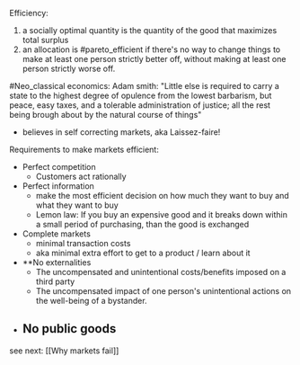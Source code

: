Efficiency:
1) a socially optimal quantity is the quantity of the good that maximizes total surplus
2) an allocation is #pareto_efficient if there's no way to change things to make at least one person strictly better off, without making at least one person strictly worse off. 

#Neo_classical economics:
Adam smith: "Little else is required to carry a state to the highest degree of opulence from the lowest barbarism, but peace, easy taxes, and a tolerable administration of justice; all the rest being brough about by the natural course of things"
- believes in self correcting markets, aka Laissez-faire!


Requirements to make markets efficient:
- Perfect competition
	- Customers act rationally
- Perfect information
	- make the most efficient decision on how much they want to buy and what they want to buy
	- Lemon law: If you buy an expensive good and it breaks down within a small period of purchasing, than the good is exchanged
- Complete markets
	- minimal transaction costs
	- aka minimal extra effort to get to a product / learn about it
- **No externalities
	- The uncompensated and unintentional costs/benefits imposed on a third party
	- The uncompensated impact of one person's unintentional actions on the well-being of a bystander.
- **No public goods**
	- 

see next: [[Why markets fail]]